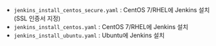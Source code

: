 - `jenkins_install_centos_secure.yaml` : CentOS 7/RHEL에 Jenkins 설치(SSL 인증서 지정)<br>
- `jenkins_install_centos.yaml` : CentOS 7/RHEL에 Jenkins 설치<br>
- `jenkins_install_ubuntu.yaml` : Ubuntu에 Jenkins 설치<br>